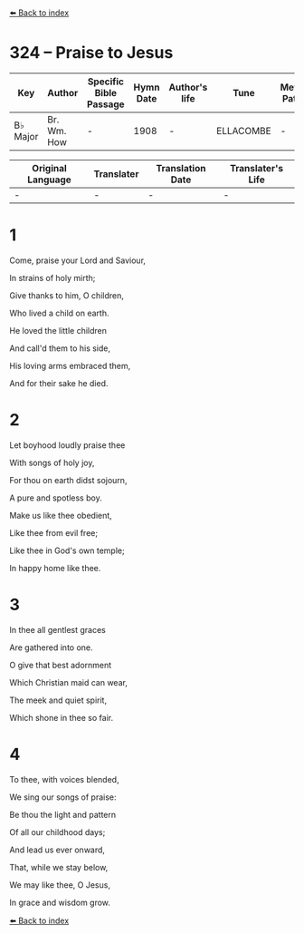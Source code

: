 [⬅️ Back to index](../README.md)

# 324 – Praise to Jesus

Key | Author   | Specific Bible Passage     |Hymn Date |Author's life |Tune |Metrical Pattern   |Composer/Source
-- | --------- | ---------------------------|----------|--------------|-----|-------------------|-------------  
B♭ Major |Br. Wm. How |- |1908 |- |ELLACOMBE |- |-

Original Language | Translater | Translation Date   | Translater's Life  
----------------- | --------- | --------------------|-------------     
\- |- |- |-




# 1

Come, praise your Lord and Saviour,

In strains of holy mirth;

Give thanks to him, O children,

Who lived a child on earth.

He loved the little children

And call'd them to his side,

His loving arms embraced them,

And for their sake he died.



# 2

Let boyhood loudly praise thee

With songs of holy joy,

For thou on earth didst sojourn,

A pure and spotless boy.

Make us like thee obedient,

Like thee from evil free;

Like thee in God's own temple;

In happy home like thee.



# 3

In thee all gentlest graces

Are gathered into one.

O give that best adornment

Which Christian maid can wear,

The meek and quiet spirit,

Which shone in thee so fair.



# 4

To thee, with voices blended,

We sing our songs of praise:

Be thou the light and pattern

Of all our childhood days;

And lead us ever onward,

That, while we stay below,

We may like thee, O Jesus,

In grace and wisdom grow.

[⬅️ Back to index](../README.md)
